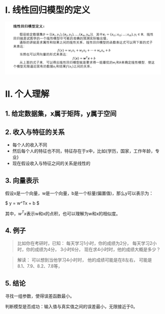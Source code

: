 # Ⅰ. 线性回归模型的定义

![线性回归模型的定义.png](../../../Notes/Pictures/线性回归模型的定义.png)

# Ⅱ. 个人理解

## 1. 给定数据集，x属于矩阵，y属于空间

## 2. 收入与特征的关系

- 每个人的收入不同
- 然后每个人的特征也不同，特征存在于x中，比如{学历，国家，工作年龄，专业}
- 现在假设收入与特征之间的关系是线性的

## 3. 向量表示

假设x是一个向量，w是一个向量，b是一个标量(偏置值)，那么y可以表示为：

$
y = w^Tx + b
$

其中，$w^Tx$表示w和x的点积，也可以理解为w和x的相似度。

## 4. 例子

> 比如你在考研时，已知：
> 每天学习1小时，你的成绩为2分，
> 每天学习2小时，你的成绩为4分，
> 3小时6分，
> 现在求4小时时，他的成绩大概是多少？

> 解读：
> 可以想到当他学习4小时时，
> 他的成绩可能是在8左右，
> 可能是8.1、7.9、8.2、7.8等，

## 5. 结论

寻找一组参数，使得误差函数最小。

判断模型是否成功：输入值与真实值之间的误差最小，无限接近于0。